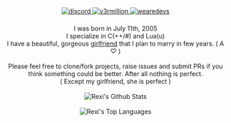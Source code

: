 <div align="center">
<a href="https://discord.gg/misako" target="_blank">
<img src=https://img.shields.io/badge/discord-%2300acee.svg?color=5964D5&style=for-the-badge&logo=nologoretard&logoColor=white alt=discord style="margin-bottom: 5px;" />
</a>
  
<a href="https://v3rmillion.net/member.php?action=profile&uid=569052" target="_blank">
<img src=https://img.shields.io/badge/v3rmillion-%2300acee.svg?color=DD3C3B&style=for-the-badge&logo=v3rmillion&logoColor=white alt=v3rmillion style="margin-bottom: 5px;" />
</a> 
  
<a href="https://wearedevs.net/profile/reputation?uid=59576" target="_blank">
<img src=https://img.shields.io/badge/wearedevs-%2300acee.svg?color=2F2F2F&style=for-the-badge&logo=wearedevs&logoColor=white alt=wearedevs style="margin-bottom: 5px;" />
</a>

<br />  
  
<br />
I was born in July 11th, 2005
  
<br />
I specialize in C(++/#) and Lua(u)

<br />
I have a beautiful, gorgeous <a href="https://github.com/MoleTheDev">girlfriend</a> that I plan to marry in few years. ( A ♡ )
<br />



<br />
Please feel free to clone/fork projects, raise issues and submit PRs if you think something could be better. After all nothing is perfect.<br />
( Except my girlfriend, she is perfect )
<br />
<br />

<img align="center" src="https://github-readme-stats.vercel.app/api?username=rexirexii&include_all_commits=true&count_private=true&show_icons=true&line_height=30&title_color=CDB4DB&icon_color=CDB4DB&text_color=D3D3D3&bg_color=0A0A0A" alt="Rexi's Github Stats">
<br />
<br />
<img src="https://github-readme-stats.vercel.app/api/top-langs/?username=rexirexii&layout=compact&theme=dark&bg_color=0A0A0A" alt="Rexi's Top Languages"/>
<br />
</div>
